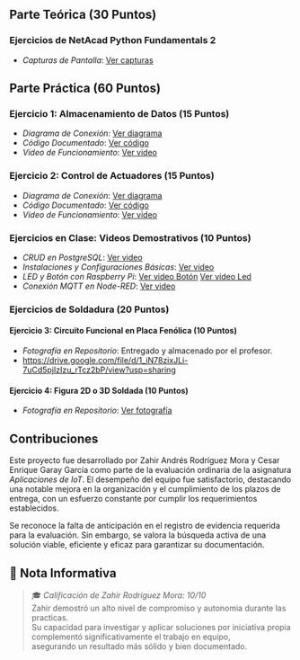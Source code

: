## Parte Teórica (30 Puntos)
### Ejercicios de NetAcad Python Fundamentals 2

- *Capturas de Pantalla*: [Ver capturas](https://drive.google.com/file/d/103ub6lh-iFAlNT98j1O9UWlszrM-8hyD/view?usp=sharing)

## Parte Práctica (60 Puntos)
### Ejercicio 1: Almacenamiento de Datos (15 Puntos)
- *Diagrama de Conexión*: [Ver diagrama](https://drive.google.com/file/d/14u0fDQCpDR9wQBQvm8yhRC43ZOEWLgW8/view?usp=drive_link)
- *Código Documentado*: [Ver código](https://drive.google.com/file/d/19DCmFGblouoOACEMoo9PnsUInnkVHwzA/view?usp=sharing)
- *Video de Funcionamiento*: [Ver video](https://drive.google.com/file/d/19n4yVjcfeZYIwyk4OqNJJc8cIvjYOoTS/view?usp=sharing)

### Ejercicio 2: Control de Actuadores (15 Puntos)
- *Diagrama de Conexión*: [Ver diagrama](https://drive.google.com/file/d/1KYSpsNmqQmQXrqUtOn35O2DyAXBhC8W7/view?usp=drive_link)
- *Código Documentado*: [Ver código](https://drive.google.com/file/d/14l_f879Xuobx8TiwaPu0Se6xP1Zi6V7S/view?usp=sharing)
- *Video de Funcionamiento*: [Ver video](https://drive.google.com/file/d/13mlFPmeQ_hC-IyKhHyPI91uiM4A1rMwB/view?usp=sharing)

### Ejercicios en Clase: Videos Demostrativos (10 Puntos)
- *CRUD en PostgreSQL*: [Ver video](https://drive.google.com/file/d/1iG4RB1SO0Td9A_v_0uGkO2PKtv-dB2is/view?usp=sharing)
- *Instalaciones y Configuraciones Básicas*: [Ver video](https://drive.google.com/file/d/1mOw0aDjdcZHsSDiWp4UGPNiAd25VdBoB/view?usp=sharing)
- *LED y Botón con Raspberry Pi*: [Ver video Botón](https://drive.google.com/file/d/1Jkx1hk0SKtWOSItbNeH9jMFhXeaQy8JD/view?usp=sharing) [Ver video Led](https://drive.google.com/file/d/1iKUR2FGNmcDvoU8USyoNdRrMMGjCKghf/view?usp=sharing)
- *Conexión MQTT en Node-RED*: [Ver video](https://drive.google.com/file/d/1GsSQFSfWRnfslcCeqwKBNA5kBDd07NEP/view?usp=sharing)

### Ejercicios de Soldadura (20 Puntos)
#### Ejercicio 3: Circuito Funcional en Placa Fenólica (10 Puntos)
- *Fotografía en Repositorio*: Entregado y almacenado por el profesor.
- https://drive.google.com/file/d/1_iN78zixJLi-7uCd5pjIzIzu_rTcz2bP/view?usp=sharing

#### Ejercicio 4: Figura 2D o 3D Soldada (10 Puntos)
- *Fotografía en Repositorio*: [Ver fotografía](https://drive.google.com/file/d/18uavTEnE3MiLeHTwaVta8gQTKDn6X6oX/view?usp=sharing)

## Contribuciones
Este proyecto fue desarrollado por Zahir Andrés Rodríguez Mora y Cesar Enrique Garay García como parte de la evaluación ordinaria de la asignatura *Aplicaciones de IoT*. El desempeño del equipo fue satisfactorio, destacando una notable mejora en la organización y el cumplimiento de los plazos de entrega, con un esfuerzo constante por cumplir los requerimientos establecidos.

Se reconoce la falta de anticipación en el registro de evidencia requerida para la evaluación. Sin embargo, se valora la búsqueda activa de una solución viable, eficiente y eficaz para garantizar su documentación.

## 📌 Nota Informativa  
> 🎓 *Calificación de Zahir Rodriguez Mora: 10/10*  
> Zahir demostró un alto nivel de compromiso y autonomia durante las practicas.  
> Su capacidad para investigar y aplicar soluciones por iniciativa propia complementó significativamente el trabajo en equipo,  
asegurando un resultado más sólido y bien documentado.

